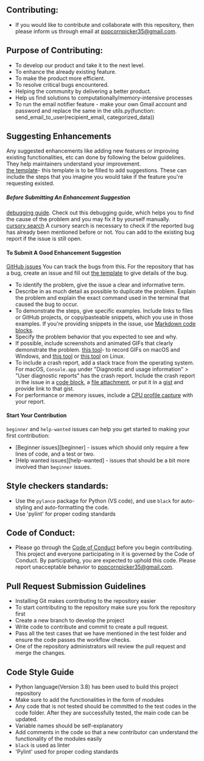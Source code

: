 ## Contributing:

* If you would like to contribute and collaborate with this repository, then please inform us through email at popcornpicker35@gmail.com.

## Purpose of Contributing:

* To develop our product and take it to the next level.
* To enhance the already existing feature.
* To make the product more efficient.
* To resolve critical bugs encountered.
* Helping the community by delivering a better product.
* Help us find solutions to computationally/memory-intensive processes
* To run the email notifier feature - make your own Gmail account and password and replace the same in the utils.py(function: send_email_to_user(recipient_email, categorized_data))

## Suggesting Enhancements

Any suggested enhancements like adding new features or improving existing functionalities, etc can done by following the below guidelines. They help maintainers understand your improvement. <br>
[the template](https://github.com/atom/.github/blob/master/.github/ISSUE_TEMPLATE/feature_request.md)- this template is to be filled to add suggestions. These can include the steps that you imagine you would take if the feature you're requesting existed.

##### Before Submitting An Enhancement Suggestion

[debugging guide](https://flight-manual.atom.io/hacking-atom/sections/debugging/). Check out this debugging guide, which helps you to find the cause of the problem and you may fix it by yourself manually. <br>
[cursory search](https://github.com/search?q=+is%3Aissue+user%3Aatom) A cursory search is necessary to check if the reported bug has already been mentioned before or not. You can add to the existing bug report if the issue is still open.

#### To Submit A Good Enhancement Suggestion

[GitHub issues](https://guides.github.com/features/issues/) You can track the bugs from this. For the repository that has a bug, create an issue and fill out [the template](https://github.com/atom/.github/blob/master/.github/ISSUE_TEMPLATE/bug_report.md) to give details of the bug.

* To identify the problem, give the issue a clear and informative term. <br>
* Describe in as much detail as possible to duplicate the problem. Explain the problem and explain the exact command used in the terminal that caused the bug to occur.
* To demonstrate the steps, give specific examples. Include links to files or GitHub projects, or copy/pasteable snippets, which you use in those examples. If you're providing snippets in the issue, use [Markdown code blocks](https://help.github.com/articles/markdown-basics/#multiple-lines).
* Specify the problem behavior that you expected to see and why.
* If possible, include screenshots and animated GIFs that clearly demonstrate the problem. [this tool](https://www.cockos.com/licecap/)- to record GIFs on macOS and Windows, and [this tool](https://github.com/colinkeenan/silentcast) or [this tool](https://github.com/GNOME/byzanz) on Linux.
* To include a crash report, add a stack trace from the operating system. For macOS, `Console.app` under "Diagnostic and usage information" > "User diagnostic reports" has the crash report. Include the crash report in the issue in a [code block](https://help.github.com/articles/markdown-basics/#multiple-lines), a [file attachment](https://help.github.com/articles/file-attachments-on-issues-and-pull-requests/), or put it in a [gist](https://gist.github.com/) and provide link to that gist.
* For performance or memory issues, include a [CPU profile capture](https://flight-manual.atom.io/hacking-atom/sections/debugging/#diagnose-runtime-performance) with your report.

#### Start Your Contribution

`beginner` and `help-wanted` issues can help you get started to making your first contribution:

* [Beginner issues][beginner] - issues which should only require a few lines of code, and a test or two.
* [Help wanted issues][help-wanted] - issues that should be a bit more involved than `beginner` issues.

## Style checkers standards:
* Use the `pylance` package for Python (VS code), and use `black` for auto-styling and auto-formatting the code.
* Use 'pylint' for proper coding standards

## Code of Conduct:

* Please go through the [Code of Conduct](https://github.com/CSCI510testerhw1/PopcornPicks/blob/master/CODE_OF_CONDUCT.md) before you begin contributing. This project and everyone participating in it is governed by the Code of Conduct. By participating, you are expected to uphold this code. Please report unacceptable behavior to popcornpicker35@gmail.com.

## Pull Request Submission Guidelines

* Installing Git makes contributing to the repository easier
* To start contributing to the repository make sure you fork the repository first
* Create a new branch to develop the project 
* Write code to contribute and commit to create a pull request.
* Pass all the test cases that we have mentioned in the test folder and ensure the code passes the workflow checks.
* One of the repository administrators will review the pull request and merge the changes.

## Code Style Guide 

* Python language(Version 3.8) has been used to build this project repository
* Make sure to add the functionalities in the form of modules
* Any code that is not tested should be committed to the test codes in the code folder. After they are successfully tested, the  main code can be updated.
* Variable names should be self-explanatory
* Add comments in the code so that a new contributor can understand the functionality of the modules easily
* `black` is used as linter
* 'Pylint' used for proper coding standards
